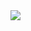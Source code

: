 
<a href="https://github.com/anuraghazra/github-readme-stats">
  <img align="left" src="https://github-readme-stats.vercel.app/api?username=SaneYuki-m&count_private=true&show_icons=true" />
</a>
